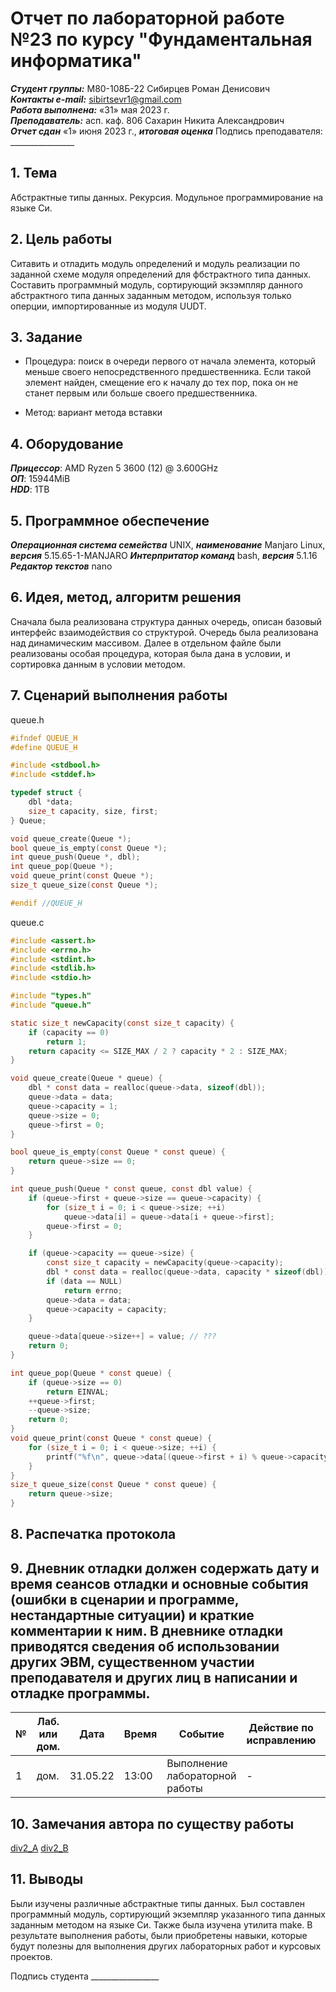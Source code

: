 
# Отчет по лабораторной работе №23 по курсу "Фундаментальная информатика"

___Студент группы:___ М80-108Б-22 Сибирцев Роман Денисович \
___Контакты e-mail:___ sibirtsevr1@gmail.com \
___Работа выполнена:___ «31» мая 2023 г. \
___Преподаватель:___ асп. каф. 806 Сахарин Никита Александрович \
___Отчет сдан___ «1» июня 2023 г., ___итоговая оценка___ 
Подпись преподавателя: ________________ 

## 1. Тема

Абстрактные типы данных. Рекурсия. Модульное программирование на языке Си.

## 2. Цель работы

Ситавить и отладить модуль определений и модуль реализации по заданной схеме модуля определений для фбстрактного типа данных. Составить программный модуль, сортирующий экзэмпляр данного абстрактного типа данных заданным методом, используя только оперции, импортированные из модуля UUDT.

## 3. Задание

 - Процедура: поиск в очереди первого от начала элемента, который меньше своего непосредственного предшественника. Если такой элемент найден, смещение его к началу до тех пор, пока он не станет первым или больше своего предшественника.

 - Метод: вариант метода вставки
## 4. Оборудование
___Прицессор___: AMD Ryzen 5 3600 (12) @ 3.600GHz \
___ОП___: 15944MiB \
___HDD___: 1TB
## 5. Программное обеспечение
___Операционная система семейства___ UNIX, ___наименование___ Manjaro Linux, ___версия___  5.15.65-1-MANJARO
___Интерпритатор команд___ bash, ___версия___ 5.1.16
___Редактор текстов___ nano
## 6. Идея, метод, алгоритм решения
Сначала была реализована структура данных очередь, описан базовый интерфейс взаимодействия со структурой. Очередь была реализована над динамическим массивом. Далее в отдельном файле были реализованы особая процедура, которая была дана в условии, и сортировка данным в условии методом.
## 7. Сценарий выполнения работы
queue.h
```c
#ifndef QUEUE_H
#define QUEUE_H

#include <stdbool.h>
#include <stddef.h>

typedef struct {
    dbl *data;
    size_t capacity, size, first;
} Queue;

void queue_create(Queue *);
bool queue_is_empty(const Queue *);
int queue_push(Queue *, dbl);
int queue_pop(Queue *);
void queue_print(const Queue *);
size_t queue_size(const Queue *);

#endif //QUEUE_H

```
queue.c
```c
#include <assert.h>
#include <errno.h>
#include <stdint.h>
#include <stdlib.h>
#include <stdio.h>

#include "types.h"
#include "queue.h"

static size_t newCapacity(const size_t capacity) {
    if (capacity == 0)
        return 1;
    return capacity <= SIZE_MAX / 2 ? capacity * 2 : SIZE_MAX;
}

void queue_create(Queue * queue) {
    dbl * const data = realloc(queue->data, sizeof(dbl));
    queue->data = data;
    queue->capacity = 1;
    queue->size = 0;
    queue->first = 0;
}

bool queue_is_empty(const Queue * const queue) {
    return queue->size == 0;
}

int queue_push(Queue * const queue, const dbl value) {
    if (queue->first + queue->size == queue->capacity) {
        for (size_t i = 0; i < queue->size; ++i)
            queue->data[i] = queue->data[i + queue->first];
        queue->first = 0;
    }

    if (queue->capacity == queue->size) {
        const size_t capacity = newCapacity(queue->capacity);
        dbl * const data = realloc(queue->data, capacity * sizeof(dbl));
        if (data == NULL)
            return errno;
        queue->data = data;
        queue->capacity = capacity;
    }

    queue->data[queue->size++] = value; // ???
    return 0;
}

int queue_pop(Queue * const queue) {
    if (queue->size == 0)
        return EINVAL;
    ++queue->first;
    --queue->size;
    return 0;
}
void queue_print(const Queue * const queue) {
    for (size_t i = 0; i < queue->size; ++i) {
        printf("%f\n", queue->data[(queue->first + i) % queue->capacity]);
    }
}
size_t queue_size(const Queue * const queue) {
    return queue->size;
}
```
## 8. Распечатка протокола

## 9. Дневник отладки должен содержать дату и время сеансов отладки и основные события (ошибки в сценарии и программе, нестандартные ситуации) и краткие комментарии к ним. В дневнике отладки приводятся сведения об использовании других ЭВМ, существенном участии преподавателя и других лиц в написании и отладке программы.

| № |  Лаб. или дом. | Дата     | Время | Событие | Действие по исправлению | Примечание |
| ------ | ------ |----------| ------ | ------ | ------ | ------ |
| 1 | дом. | 31.05.22 | 13:00 | Выполнение лабораторной работы | - | - |

## 10. Замечания автора по существу работы

[div2_A](https://codeforces.com/contest/1810/submission/199971784)
[div2_B](https://codeforces.com/contest/1810/submission/199983915)
## 11. Выводы
Были изучены различные абстрактные типы данных. Был составлен программный модуль, сортирующий экземпляр указанного типа данных заданным методом на языке Си. Также была изучена утилита make. В результате выполнения работы, были приобретены навыки, которые будут полезны для выполнения других лабораторных работ и курсовых проектов.

Подпись студента _________________
